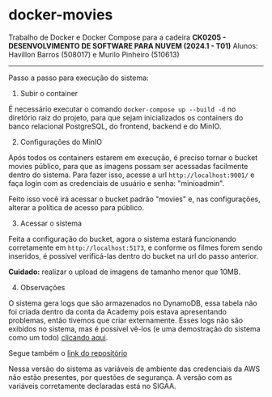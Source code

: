 # docker-movies
Trabalho de Docker e Docker Compose para a cadeira **CK0205 - DESENVOLVIMENTO DE SOFTWARE PARA NUVEM (2024.1 - T01)**
Alunos: Havillon Barros (508017) e Murilo Pinheiro (510613)

---

Passo a passo para execução do sistema:

1. Subir o container

É necessário executar o comando `docker-compose up --build -d` no diretório raiz do projeto, para que sejam inicializados os containers do banco relacional PostgreSQL, do frontend, backend e do MinIO.

2. Configurações do MinIO

Após todos os containers estarem em execução, é preciso tornar o bucket movies público, para que as imagens possam ser acessadas facilmente dentro do sistema. Para fazer isso, acesse a url `http://localhost:9001/` e faça login com as credenciais de usuário e senha: "minioadmin".

Feito isso você irá acessar o bucket padrão "movies" e, nas configurações, alterar a política de acesso para público.

3. Acessar o sistema

Feita a configuração do bucket, agora o sistema estará funcionando corretamente em `http://localhost:5173`, e conforme os filmes forem sendo inseridos, é possível verificá-las dentro do bucket na url do passo anterior.

**Cuidado:** realizar o upload de imagens de tamanho menor que 10MB.

4. Observações

O sistema gera logs que são armazenados no DynamoDB, essa tabela não foi criada dentro da conta da Academy pois estava apresentando problemas, então tivemos que criar externamente. Esses logs não são exibidos no sistema, mas é possível vê-los (e uma demostração do sistema como um todo) [clicando aqui](https://drive.google.com/file/d/12agyoeEvi-cxUDYZfuhrvEHW_MhHnFp0/view?usp=sharing).

Segue também o [link do repositório](https://www.github.com/havillonf/trabalho-docker-movies)

Nessa versão do sistema as variáveis de ambiente das credenciais da AWS não estão presentes, por questões de segurança. A versão com as variáveis corretamente declaradas está no SIGAA.